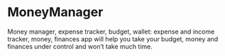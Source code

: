 # MoneyManager
Money manager, expense tracker, budget, wallet: expense and income tracker, money, finances app will help you take your budget, money and finances under control and won’t take much time.
